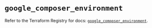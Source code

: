 # `google_composer_environment`

Refer to the Terraform Registry for docs: [`google_composer_environment`](https://registry.terraform.io/providers/hashicorp/google-beta/6.33.0/docs/resources/google_composer_environment).

